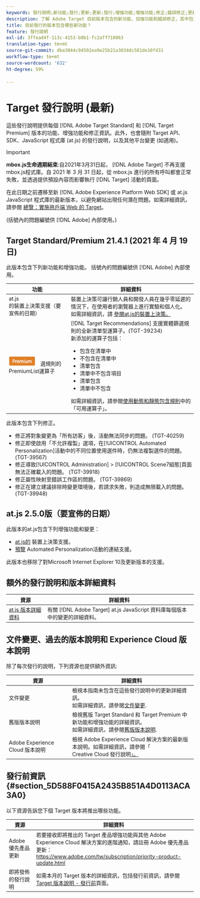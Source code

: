 ```yaml
---
keywords: 發行說明;新功能;發行;更新;更新;發行;增強功能;增強功能;修正;錯誤修正;更新
description: 了解 Adobe Target 目前版本包含的新功能、加強功能和錯誤修正，其中包括 SDK、API 和 JavaScript 資料庫。
title: 目前發行的版本包含哪些新功能？
feature: 發行說明
exl-id: 3ffead4f-113c-4153-b0b1-fc2aff710063
translation-type: tm+mt
source-git-commit: dba3044c94502ea9e25b21a3034dc581de10f431
workflow-type: tm+mt
source-wordcount: '632'
ht-degree: 59%

---
```


# Target 發行說明 (最新)

這些發行說明提供每個 [!DNL Adobe Target Standard] 和 [!DNL Target Premium] 版本的功能、增強功能和修正資訊。此外，也會隨附 Target API、SDK、JavaScript 程式庫 (at.js) 的發行說明，以及其他平台變更 (如適用)。

>[!IMPORTANT]
>
>**mbox.js生命週期結束**:自2021年3月31日起， [!DNL Adobe Target] 不再支援mbox.js程式庫。自 2021 年 3 月 31 日起，從 mbox.js 進行的所有呼叫都會正常失敗，並透過提供預設內容而影響執行 [!DNL Target] 活動的頁面。
>
>在此日期之前遷移至新 [!DNL Adobe Experience Platform Web SDK] 或 at.js JavaScript 程式庫的最新版本，以避免網站出現任何潛在問題。如需詳細資訊，請參閱 [總覽：實施用戶端 Web 的 Target](/help/c-implementing-target/c-implementing-target-for-client-side-web/implement-target-for-client-side-web.md)。

(括號內的問題編號供 [!DNL Adobe] 內部使用。)

## Target Standard/Premium 21.4.1 (2021 年 4 月 19 日)

此版本包含下列新功能和增強功能。 括號內的問題編號供 [!DNL Adobe] 內部使用。

| 功能 | 詳細資料 |
| --- | --- |
| at.js<br>的裝置上決策支援（要宣佈的日期） | 裝置上決策可讓行銷人員和開發人員在幾乎零延遲的情況下，在使用者的瀏覽器上進行實驗和個人化。<br>如需詳細資訊，請 [參閱at.js的裝置上決策。](/help/c-implementing-target/c-implementing-target-for-client-side-web/on-device-decisioning/on-device-decisioning.md) |
| ![實體篩](/help/assets/premium.png) 選規則的PremiumList運算子 | [!DNL Target Recommendations] 支援實體篩選規則的全新清單型運算子。(TGT-39234)<br>新添加的運算子包括：<br><ul><li>包含在清單中</li><li>不包含在清單中</li><li>清單包含</li><li>清單中不包含項目</li><li>清單包含</li><li>清單中不包含</li></ul>如需詳細資訊，請參閱[使用動態和靜態包含規則](/help/c-recommendations/c-algorithms/use-dynamic-and-static-inclusion-rules.md#operators)中的「可用運算子」。 |

此版本包含下列修正。

* 修正將對象變更為「所有訪客」後，活動無法同步的問題。 (TGT-40259)
* 修正即使啟用「不允許複製」選項，在[!UICONTROL Automated Personalization]活動中的不同位置使用選件時，仍無法複製選件的問題。 (TGT-39567)
* 修正導致[!UICONTROL Administration] > [!UICONTROL Scene7組態]頁面無法正確載入的問題。 (TGT-39918)
* 修正屬性映射至錯誤工作區的問題。 (TGT-39869)
* 修正在建立建議排除時變更環境後，若請求失敗，則造成無限載入的問題。 (TGT-39948)

## at.js 2.5.0版（要宣佈的日期）

此版本的at.js包含下列增強功能和變更：

* [at.js的](/help/c-implementing-target/c-implementing-target-for-client-side-web/on-device-decisioning/on-device-decisioning.md) 裝置上決策支援。
* [預覽](/help/c-activities/c-activity-qa/activity-qa.md) Automated Personalization活動的連結支援。

此版本也移除了對Microsoft Internet Explorer 10及更新版本的支援。

## 額外的發行說明和版本詳細資料

| 資源 | 詳細資料 |
|--- |--- |
| [at.js 版本詳細資料](/help/c-implementing-target/c-implementing-target-for-client-side-web/target-atjs-versions.md) | 有關 [!DNL Adobe Target] at.js JavaScript 資料庫每個版本中的變更的詳細資料。 |

## 文件變更、過去的版本說明和 Experience Cloud 版本說明

除了每次發行的說明，下列資源也提供額外資訊:

| 資源 | 詳細資料 |
|--- |--- |
| 文件變更 | 檢視本指南未包含在這些發行說明中的更新詳細資訊。<br>如需詳細資訊，請參閱[文件變更](/help/r-release-notes/doc-change.md#reference_366123CF00994BACBBF9BBDF2C4D840C). |
| 舊版版本說明 | 檢視舊版 Target Standard 和 Target Premium 中新功能和增強功能的詳細資訊。<br>如需詳細資訊，請參閱[舊版版本說明](/help/r-release-notes/release-notes-for-previous-releases.md). |
| Adobe Experience Cloud 版本說明 | 檢視 Adobe Experience Cloud 解決方案的最新版本說明。如需詳細資訊，請參閱「<br>Creative Cloud 發行說明[」。](https://experienceleague.adobe.com/docs/release-notes/experience-cloud/current.html?lang=zh-Hant) |

## 發行前資訊 {#section_5D588F0415A2435B851A4D0113ACA3A0}

以下資源告訴您下個 Target 版本將推出哪些功能。

| 資源 | 詳細資料 |
|--- |--- |
| Adobe 優先產品更新 | 若要接收即將推出的 Target 產品增強功能與其他 Adobe Experience Cloud 解決方案的進階通知，請註冊 Adobe 優先產品更新：<br>[](https://www.adobe.com/tw/subscription/priority-product-update.html)https://www.adobe.com/tw/subscription/priority-product-update.html |
| 即將發佈的發行說明 | 如需本月的 Target 版本的詳細資訊，包括發行前資訊，請參閱 [Target 版本說明 - 發行前](/help/r-release-notes/target-release-notes.md)頁面。 |
